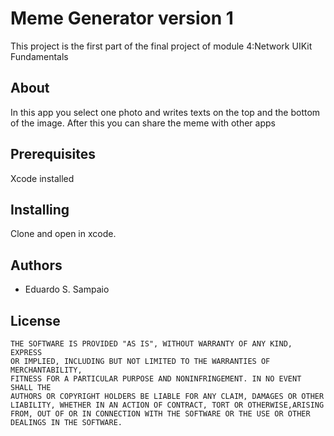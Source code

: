 # Meme Generator version 1

This project is the first part of the final project of module 4:Network UIKit Fundamentals

## About

In this app you select one photo and writes texts on the top and the bottom of the image. After this you can share the meme with other apps

## Prerequisites
Xcode installed

## Installing

Clone and open in xcode.

## Authors

- Eduardo S. Sampaio

## License
```
THE SOFTWARE IS PROVIDED "AS IS", WITHOUT WARRANTY OF ANY KIND, EXPRESS
OR IMPLIED, INCLUDING BUT NOT LIMITED TO THE WARRANTIES OF MERCHANTABILITY,
FITNESS FOR A PARTICULAR PURPOSE AND NONINFRINGEMENT. IN NO EVENT SHALL THE
AUTHORS OR COPYRIGHT HOLDERS BE LIABLE FOR ANY CLAIM, DAMAGES OR OTHER 
LIABILITY, WHETHER IN AN ACTION OF CONTRACT, TORT OR OTHERWISE,ARISING
FROM, OUT OF OR IN CONNECTION WITH THE SOFTWARE OR THE USE OR OTHER
DEALINGS IN THE SOFTWARE.
```